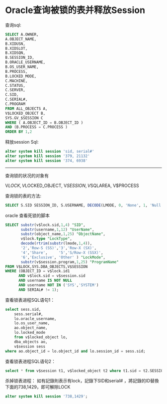 # Oracle查询被锁的表并释放Session

查询sql:

```sql
SELECT A.OWNER,
A.OBJECT_NAME,
B.XIDUSN,
B.XIDSLOT,
B.XIDSQN,
B.SESSION_ID,
B.ORACLE_USERNAME,
B.OS_USER_NAME,
B.PROCESS,
B.LOCKED_MODE,
C.MACHINE,
C.STATUS,
C.SERVER,
C.SID,
C.SERIAL#,
C.PROGRAM
FROM ALL_OBJECTS A,
V$LOCKED_OBJECT B,
SYS.GV_$SESSION C
WHERE ( A.OBJECT_ID = B.OBJECT_ID )
AND (B.PROCESS = C.PROCESS )
ORDER BY 1,2
```

释放session Sql:

```sql
alter system kill session 'sid, serial#'
alter system kill session '379, 21132'
alter system kill session '374, 6938'
```
----------
 
查询锁的状况的对象有

V$LOCK, V$LOCKED_OBJECT, V$SESSION, V$SQLAREA, V$PROCESS

查询锁的表的方法:

```sql
SELECT S.SID SESSION_ID, S.USERNAME, DECODE(LMODE, 0, 'None', 1, 'Null', 2, 'Row-S (SS)', 3, 'Row-X (SX)', 4, 'Share', 5, 'S/Row-X (SSX)', 6, 'Exclusive', TO_CHAR(LMODE)) MODE_HELD, DECODE(REQUEST, 0, 'None', 1, 'Null', 2, 'Row-S (SS)', 3, 'Row-X (SX)', 4, 'Share', 5, 'S/Row-X (SSX)', 6, 'Exclusive', TO_CHAR(REQUEST)) MODE_REQUESTED, O.OWNER||'.'||O.OBJECT_NAME||' ('||O.OBJECT_TYPE||')', S.TYPE LOCK_TYPE, L.ID1 LOCK_ID1, L.ID2 LOCK_ID2 FROM V$LOCK L, SYS.DBA_OBJECTS O, V$SESSION S WHERE L.SID = S.SID AND L.ID1 = O.OBJECT_ID ;
```
 
oracle 查看死锁的脚本

```sql
SELECT substr(v$lock.sid,1,4) "SID",
       substr(username,1,12) "UserName",
       substr(object_name,1,25) "ObjectName",
       v$lock.type "LockType",
       decode(rtrim(substr(lmode,1,4)),
       '2','Row-S (SS)','3','Row-X (SX)',
       '4','Share',     '5','S/Row-X (SSX)',
       '6','Exclusive', 'Other' ) "LockMode",
       substr(v$session.program,1,25) "ProgramName"
FROM V$LOCK,SYS.DBA_OBJECTS,V$SESSION
WHERE (OBJECT_ID = v$lock.id1
      AND v$lock.sid = v$session.sid
      AND username IS NOT NULL
      AND username NOT IN ('SYS','SYSTEM')
      AND SERIAL# != 1);
```
 
查看锁表进程SQL语句1：

```sql
select sess.sid,
    sess.serial#,
    lo.oracle_username,
    lo.os_user_name,
    ao.object_name,
    lo.locked_mode
    from v$locked_object lo,
    dba_objects ao,
    v$session sess
where ao.object_id = lo.object_id and lo.session_id = sess.sid;
```

查看锁表进程SQL语句2：

```sql
select * from v$session t1, v$locked_object t2 where t1.sid = t2.SESSION_ID;
```

杀掉锁表进程：
如有記錄則表示有lock，記錄下SID和serial# ，將記錄的ID替換下面的738,1429，即可解除LOCK

```sql
alter system kill session '738,1429';
```
